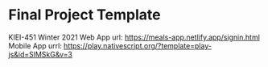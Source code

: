 # Final Project Template

KIEI-451 Winter 2021
Web App url: https://meals-app.netlify.app/signin.html
Mobile App urrl: https://play.nativescript.org/?template=play-js&id=SlMSkG&v=3
